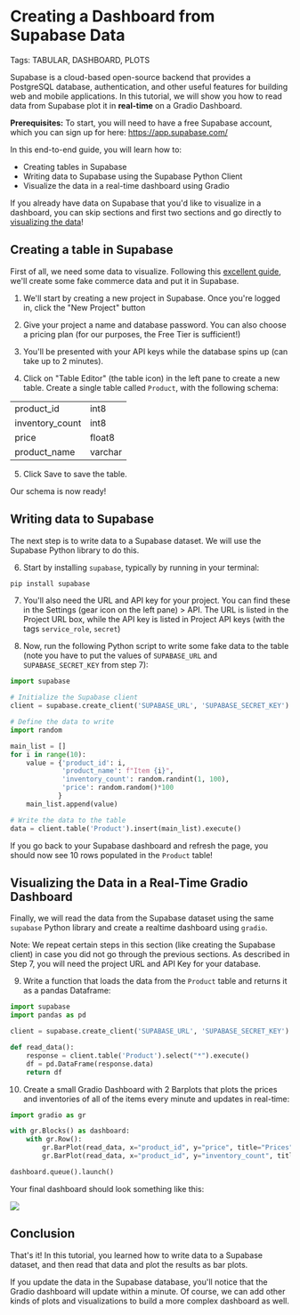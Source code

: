 # Creating a Dashboard from Supabase Data

Tags: TABULAR, DASHBOARD, PLOTS 

Supabase is a cloud-based open-source backend that provides a PostgreSQL database, authentication, and other useful features for building web and mobile applications. In this tutorial, we will show you how to read data from Supabase plot it in **real-time** on a Gradio Dashboard.

**Prerequisites:** To start, you will need to have a free Supabase account, which you can sign up for here: https://app.supabase.com/

In this end-to-end guide, you will learn how to:

* Creating tables in Supabase
* Writing data to Supabase using the Supabase Python Client
* Visualize the data in a real-time dashboard using Gradio

If you already have data on Supabase that you'd like to visualize in a dashboard, you can skip sections and first two sections and go directly to [visualizing the data]()!

## Creating a table in Supabase

First of all, we need some data to visualize. Following this [excellent guide](https://supabase.com/blog/loading-data-supabase-python), we'll create some fake commerce data and put it in Supabase. 

1. We'll start by creating a new project in Supabase. Once you're logged in, click the "New Project" button

2. Give your project a name and database password. You can also choose a pricing plan (for our purposes, the Free Tier is sufficient!)

3. You'll be presented with your API keys while the database spins up (can take up to 2 minutes). 

4. Click on "Table Editor" (the table icon) in the left pane to create a new table. Create a single table called `Product`, with the following schema:

<center>
<table>
<tr><td>product_id</td><td>int8</td></tr>
<tr><td>inventory_count</td><td>int8</td></tr>
<tr><td>price</td><td>float8</td></tr>
<tr><td>product_name</td><td>varchar</td></tr>
</table>
</center>

5. Click Save to save the table. 

Our schema is now ready!


## Writing data to Supabase

The next step is to write data to a Supabase dataset. We will use the Supabase Python library to do this. 

6. Start by installing `supabase`, typically by running in your terminal:

```bash
pip install supabase
```

7. You'll also need the URL and API key for your project. You can find these in the Settings (gear icon on the left pane) > API. The URL is listed in the Project URL box, while the API key is listed in Project API keys (with the tags `service_role`, `secret`)

8. Now, run the following Python script to write some fake data to the table (note you have to put the values of `SUPABASE_URL` and `SUPABASE_SECRET_KEY` from step 7): 

```python
import supabase

# Initialize the Supabase client
client = supabase.create_client('SUPABASE_URL', 'SUPABASE_SECRET_KEY')

# Define the data to write
import random

main_list = []
for i in range(10):
    value = {'product_id': i, 
             'product_name': f"Item {i}",
             'inventory_count': random.randint(1, 100), 
             'price': random.random()*100
            }
    main_list.append(value)

# Write the data to the table
data = client.table('Product').insert(main_list).execute()
```

If you go back to your Supabase dashboard and refresh the page, you should now see 10 rows populated in the `Product` table!

## Visualizing the Data in a Real-Time Gradio Dashboard

Finally, we will read the data from the Supabase dataset using the same `supabase` Python library and create a realtime dashboard using `gradio`. 

Note: We repeat certain steps in this section (like creating the Supabase client) in case you did not go through the previous sections. As described in Step 7, you will need the project URL and API Key for your database.

9. Write a function that loads the data from the `Product` table and returns it as a pandas Dataframe:


```python
import supabase
import pandas as pd

client = supabase.create_client('SUPABASE_URL', 'SUPABASE_SECRET_KEY')

def read_data():
    response = client.table('Product').select("*").execute()
    df = pd.DataFrame(response.data)
    return df
```

10. Create a small Gradio Dashboard with 2 Barplots that plots the prices and inventories of all of the items every minute and updates in real-time:

```python
import gradio as gr

with gr.Blocks() as dashboard:
    with gr.Row():
        gr.BarPlot(read_data, x="product_id", y="price", title="Prices", every=60)
        gr.BarPlot(read_data, x="product_id", y="inventory_count", title="Inventory", every=60)

dashboard.queue().launch()
```

Your final dashboard should look something like this:

![](https://huggingface.co/datasets/huggingface/documentation-images/resolve/main/gradio-guides/product-plots.png)


## Conclusion

That's it! In this tutorial, you learned how to write data to a Supabase dataset, and then read that data and plot the results as bar plots. 

If you update the data in the Supabase database, you'll notice that the Gradio dashboard will update within a minute. Of course, we can add other kinds of plots and visualizations to build a more complex dashboard as well.